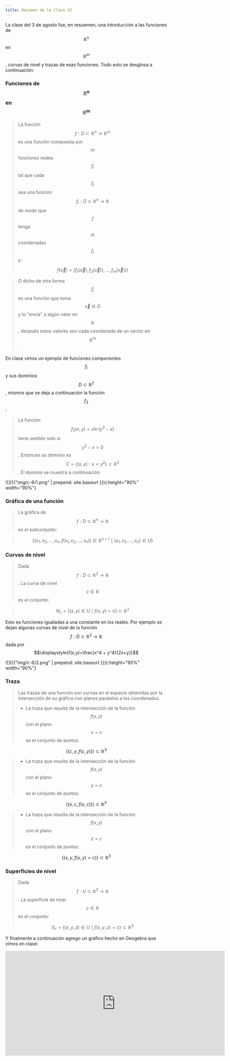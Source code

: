 ```yaml
---
title: Resumen de la Clase VI
---
```


La clase del 3 de agosto fue, en resuemen, una introducción a las funciones de $$\mathbb{R}^n$$ en $$\mathbb{R}^m$$, curvas
de nivel y trazas de esas funciones. Todo esto se desglosa a continuación:

### Funciones de $$\mathbb{R}^n$$ en $$\mathbb{R}^m$$

> La función $$f:D\subset\mathbb{R}^{n}\to\mathbb{R}^m$$ es una función compuesta por $$m$$ funciones
reales $$f_i$$ tal que cada $$f_{i}$$ sea una función $$f_{i}:D\subset\mathbb{R}^n\to\mathbb{R}$$ de modo que $$f$$ tenga $$m$$ coordenadas $$f_{i}$$ y:

> $$\displaystyle{f(\vec{x})=(f_{1}(\vec{x}), f_{2}(\vec{x})), \dots, f_{m}(\vec{x})))}$$

> O dicho de otra forma $$f_{i}$$ es una función que toma $$\vec{x}\in D$$ y lo "envía" a algún valor en $$\mathbb{R}$$, después estos valores son cada
coordenada de un vector en $$\mathbb{R}^m$$.

En clase vimos un ejemplo de funciones componentes $$f_{i}$$ y sus dominios $$D\subset\mathbb{R}^2$$, mismos que se deja a continuación la función $$f_{3}$$:

> La función $$f_{3}(x,y)=x\ln(y^{2}-x)$$ tiene sentido solo si $$y^{2}-x > 0$$. Entonces su dominio es $$C=\lbrace (x,y):x<y^2 \rbrace\subset\mathbb{R}^2$$. El dominio se muestra a continuación

![]({{"img/c-6/1.png" | prepend: site.baseurl }}){:height="90%" width="90%"}

### Gráfica de una función

> La gráfica de $$f:D\subset\mathbb{R}^{n}\to\mathbb{R}$$ es el subconjunto:

> $$\displaystyle{\lbrace(x_{1}, x_{2}, \dots, x_{n}, f(x_{1}, x_{2}, \dots, x_{n}))\in\mathbb{R}^{n+1} \mid (x_{1}, x_{2}, \dots, x_{n})\in U \rbrace}$$

### Curvas de nivel

> Dada $$f:D\subset\mathbb{R}^{2}\to\mathbb{R}$$. La curva de nivel $$c\in\mathbb{R}$$ es el conjunto:

> $$\displaystyle{N_{c}=\lbrace(x,y)\in U \mid f(x,y)= c \rbrace \subset\mathbb{R}^{2}}$$

Esto es funciones igualadas a una constante en los reales. Por ejemplo se dejan algunas curvas de nivel de la función $$f:D\subset\mathbb{R}^{2}\to\mathbb{R}$$ dada por $$\displaystyle{f(x,y)=\frac{x^4 + y^4}{2x+y}}$$

![]({{"img/c-6/2.png" | prepend: site.baseurl }}){:height="90%" width="90%"}

### Traza

> Las trazas de una función son curvas en el espacio obtenidas por la intersección de su gráfica con planos paralelos a los coordenados.

> + La traza que resulta de la intersección de la función $$f(x,y)$$ con el plano $$x=c$$ es el conjunto de puntos:

$$\displaystyle{\lbrace(c,y,f(c,y)) \rbrace\subset\mathbb{R}^3}$$

> + La traza que resulta de la intersección de la función $$f(x,y)$$ con el plano $$y=c$$ es el conjunto de puntos:

$$\displaystyle{\lbrace(x,c,f(x,c)) \rbrace\subset\mathbb{R}^3}$$

> + La traza que resulta de la intersección de la función $$f(x,y)$$ con el plano $$z=c$$ es el conjunto de puntos:

$$\displaystyle{\lbrace(x,y,f(x,y)=c) \rbrace\subset\mathbb{R}^3}$$

### Superficies de nivel

> Dada $$f:U\subset\mathbb{R}^{3}\to\mathbb{R}$$. La superficie de nivel $$c\in\mathbb{R}$$ es el conjunto:

> $$\displaystyle{S_{c}=\lbrace(x,y,z)\in U \mid f(x,y,z)=c \rbrace \subset \mathbb{R}^{3}}$$

Y finalmente a continuación agrego un gráfico hecho en Geogebra que vimos en clase:

<iframe scrolling="no" title="Sin título" src="https://www.geogebra.org/material/iframe/id/bxujhdft/width/1366/height/652/border/888888/sfsb/true/smb/false/stb/false/stbh/false/ai/false/asb/false/sri/false/rc/false/ld/false/sdz/false/ctl/false" width="683px" height="326px" style="border:0px;"> </iframe>
